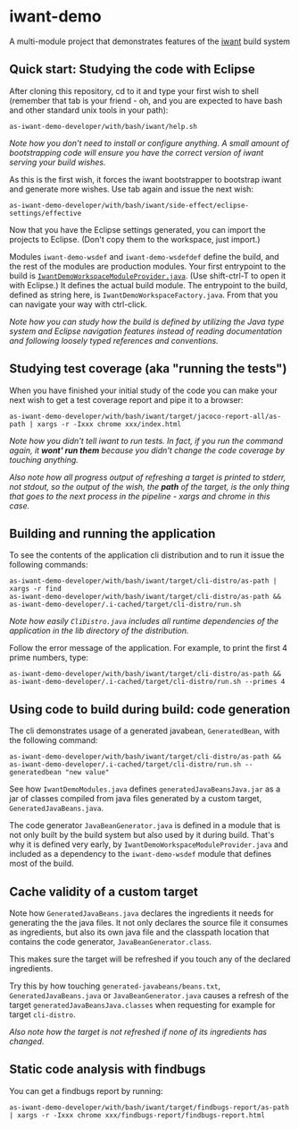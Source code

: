 # iwant-demo
A multi-module project that demonstrates features of the [iwant](http://iwant.sourceforge.net) build system

## Quick start: Studying the code with Eclipse

After cloning this repository, cd to it and type your first wish to shell (remember that tab is your friend - oh, and you are expected to have bash and other standard unix tools in your path):

    as-iwant-demo-developer/with/bash/iwant/help.sh

_Note how you don't need to install or configure anything. A small amount of bootstrapping code will ensure you have the correct version of iwant serving your build wishes._

As this is the first wish, it forces the iwant bootstrapper to bootstrap iwant and generate more wishes. Use tab again and issue the next wish:

    as-iwant-demo-developer/with/bash/iwant/side-effect/eclipse-settings/effective

Now that you have the Eclipse settings generated, you can import the projects to Eclipse. (Don't copy them to the workspace, just import.)

Modules `iwant-demo-wsdef` and `iwant-demo-wsdefdef` define the build, and the rest of the modules are production modules. Your first entrypoint to the build is [`IwantDemoWorkspaceModuleProvider.java`](https://github.com/wipu/iwant-demo/blob/master/as-iwant-demo-developer/i-have/wsdefdef/src/main/java/org/oikarinen/iwantdemo/wsdefdef/IwantDemoWorkspaceModuleProvider.java). (Use shift-ctrl-T to open it with Eclipse.) It defines the actual build module. The entrypoint to the build, defined as string here, is `IwantDemoWorkspaceFactory.java`. From that you can navigate your way with ctrl-click.

_Note how you can study how the build is defined by utilizing the Java type system and Eclipse navigation features instead of reading documentation and following loosely typed references and conventions._

## Studying test coverage (aka "running the tests")

When you have finished your initial study of the code you can make your next wish to get a test coverage report and pipe it to a browser:

    as-iwant-demo-developer/with/bash/iwant/target/jacoco-report-all/as-path | xargs -r -Ixxx chrome xxx/index.html

_Note how you didn't tell iwant to run tests. In fact, if you run the command again, it __wont' run them__ because you didn't change the code coverage by touching anything._

_Also note how all progress output of refreshing a target is printed to stderr, not stdout, so the output of the wish, the __path__ of the target, is the only thing that goes to the next process in the pipeline - xargs and chrome in this case._

## Building and running the application

To see the contents of the application cli distribution and to run it issue the following commands:

    as-iwant-demo-developer/with/bash/iwant/target/cli-distro/as-path | xargs -r find
    as-iwant-demo-developer/with/bash/iwant/target/cli-distro/as-path && as-iwant-demo-developer/.i-cached/target/cli-distro/run.sh

_Note how easily `CliDistro.java` includes all runtime dependencies of the application in the lib directory of the distribution._

Follow the error message of the application. For example, to print the first 4 prime numbers, type:

    as-iwant-demo-developer/with/bash/iwant/target/cli-distro/as-path && as-iwant-demo-developer/.i-cached/target/cli-distro/run.sh --primes 4

## Using code to build during build: code generation

The cli demonstrates usage of a generated javabean, `GeneratedBean`,  with the following command:

    as-iwant-demo-developer/with/bash/iwant/target/cli-distro/as-path && as-iwant-demo-developer/.i-cached/target/cli-distro/run.sh --generatedbean "new value"

See how `IwantDemoModules.java` defines `generatedJavaBeansJava.jar` as a jar of classes compiled from java files generated by a custom target, `GeneratedJavaBeans.java`.

The code generator `JavaBeanGenerator.java` is defined in a module that is not only built by the build system but also used by it during build. That's why it is defined very early, by `IwantDemoWorkspaceModuleProvider.java` and included as a dependency to the `iwant-demo-wsdef` module that defines most of the build.

## Cache validity of a custom target

Note how `GeneratedJavaBeans.java` declares the ingredients it needs for generating the the java files. It not only declares the source file it consumes as ingredients, but also its own java file and the classpath location that contains the code generator, `JavaBeanGenerator.class`.

This makes sure the target will be refreshed if you touch any of the declared ingredients.

Try this by how touching `generated-javabeans/beans.txt`, `GeneratedJavaBeans.java` or `JavaBeanGenerator.java` causes a refresh of the target `generatedJavaBeansJava.classes` when requesting for example for target `cli-distro`.

_Also note how the target is *not* refreshed if none of its ingredients has changed._

## Static code analysis with findbugs

You can get a findbugs report by running:

    as-iwant-demo-developer/with/bash/iwant/target/findbugs-report/as-path | xargs -r -Ixxx chrome xxx/findbugs-report/findbugs-report.html

